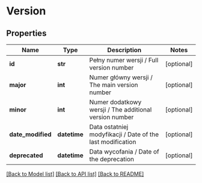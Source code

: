 # Version

## Properties
Name | Type | Description | Notes
------------ | ------------- | ------------- | -------------
**id** | **str** | Pełny numer wersji / Full version number | [optional] 
**major** | **int** | Numer główny wersji / The main version number | [optional] 
**minor** | **int** | Numer dodatkowy wersji / The additional version number | [optional] 
**date_modified** | **datetime** | Data ostatniej modyfikacji / Date of the last modification | [optional] 
**deprecated** | **datetime** | Data wycofania / Date of the deprecation | [optional] 

[[Back to Model list]](../README.md#documentation-for-models) [[Back to API list]](../README.md#documentation-for-api-endpoints) [[Back to README]](../README.md)



